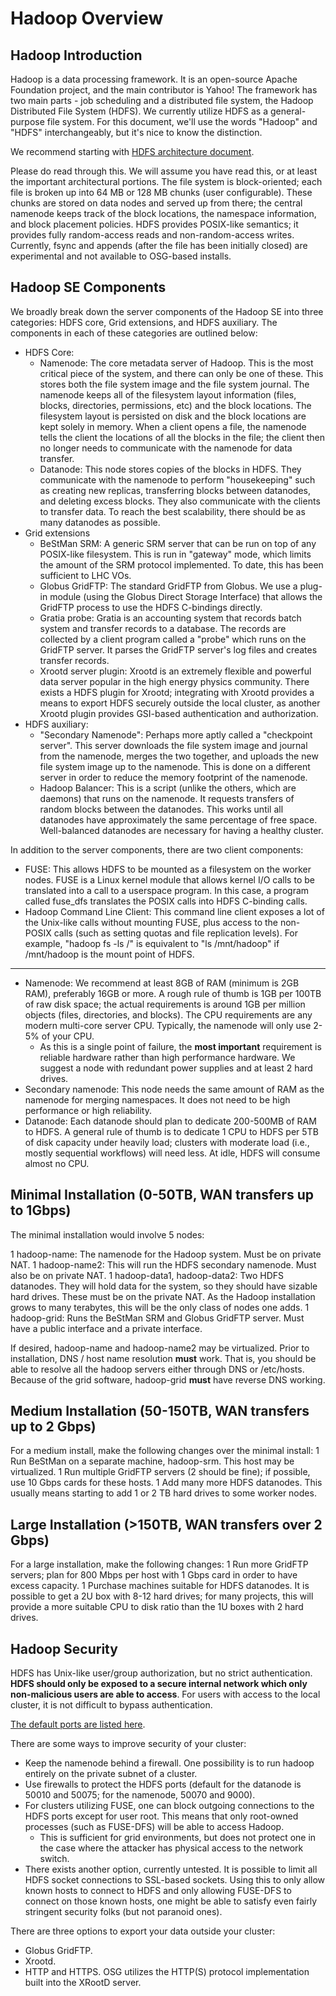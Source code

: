 Hadoop Overview
===============

Hadoop Introduction
-------------------

Hadoop is a data processing framework. It is an open-source Apache Foundation project, and the main contributor is Yahoo! The framework has two main parts - job scheduling and a distributed file system, the Hadoop Distributed File System (HDFS). We currently utilize HDFS as a general-purpose file system. For this document, we'll use the words "Hadoop" and "HDFS" interchangeably, but it's nice to know the distinction.

We recommend starting with [HDFS architecture document](http://hadoop.apache.org/docs/stable/hadoop-project-dist/hadoop-hdfs/HdfsDesign.html).

Please do read through this. We will assume you have read this, or at least the important architectural portions. The file system is block-oriented; each file is broken up into 64 MB or 128 MB chunks (user configurable). These chunks are stored on data nodes and served up from there; the central namenode keeps track of the block locations, the namespace information, and block placement policies. HDFS provides POSIX-like semantics; it provides fully random-access reads and non-random-access writes. Currently, fsync and appends (after the file has been initially closed) are experimental and not available to OSG-based installs.

Hadoop SE Components
--------------------

We broadly break down the server components of the Hadoop SE into three categories: HDFS core, Grid extensions, and HDFS auxiliary. The components in each of these categories are outlined below:

-   HDFS Core:
    -   Namenode: The core metadata server of Hadoop. This is the most critical piece of the system, and there can only be one of these. This stores both the file system image and the file system journal. The namenode keeps all of the filesystem layout information (files, blocks, directories, permissions, etc) and the block locations. The filesystem layout is persisted on disk and the block locations are kept solely in memory. When a client opens a file, the namenode tells the client the locations of all the blocks in the file; the client then no longer needs to communicate with the namenode for data transfer.
    -   Datanode: This node stores copies of the blocks in HDFS. They communicate with the namenode to perform "housekeeping" such as creating new replicas, transferring blocks between datanodes, and deleting excess blocks. They also communicate with the clients to transfer data. To reach the best scalability, there should be as many datanodes as possible.
-   Grid extensions
    -   BeStMan SRM: A generic SRM server that can be run on top of any POSIX-like filesystem. This is run in "gateway" mode, which limits the amount of the SRM protocol implemented. To date, this has been sufficient to LHC VOs.
    -   Globus GridFTP: The standard GridFTP from Globus. We use a plug-in module (using the Globus Direct Storage Interface) that allows the GridFTP process to use the HDFS C-bindings directly.
    -   Gratia probe: Gratia is an accounting system that records batch system and transfer records to a database. The records are collected by a client program called a "probe" which runs on the GridFTP server. It parses the GridFTP server's log files and creates transfer records.
    -   Xrootd server plugin: Xrootd is an extremely flexible and powerful data server popular in the high energy physics community. There exists a HDFS plugin for Xrootd; integrating with Xrootd provides a means to export HDFS securely outside the local cluster, as another Xrootd plugin provides GSI-based authentication and authorization.
-   HDFS auxiliary:
    -   "Secondary Namenode": Perhaps more aptly called a "checkpoint server". This server downloads the file system image and journal from the namenode, merges the two together, and uploads the new file system image up to the namenode. This is done on a different server in order to reduce the memory footprint of the namenode.
    -   Hadoop Balancer: This is a script (unlike the others, which are daemons) that runs on the namenode. It requests transfers of random blocks between the datanodes. This works until all datanodes have approximately the same percentage of free space. Well-balanced datanodes are necessary for having a healthy cluster.

In addition to the server components, there are two client components:

-   FUSE: This allows HDFS to be mounted as a filesystem on the worker nodes. FUSE is a Linux kernel module that allows kernel I/O calls to be translated into a call to a userspace program. In this case, a program called fuse\_dfs translates the POSIX calls into HDFS C-binding calls.
-   Hadoop Command Line Client: This command line client exposes a lot of the Unix-like calls without mounting FUSE, plus access to the non-POSIX calls (such as setting quotas and file replication levels). For example, "hadoop fs -ls /" is equivalent to "ls /mnt/hadoop" if /mnt/hadoop is the mount point of HDFS.

--------------------

-   Namenode: We recommend at least 8GB of RAM (minimum is 2GB RAM), preferably 16GB or more. A rough rule of thumb is 1GB per 100TB of raw disk space; the actual requirements is around 1GB per million objects (files, directories, and blocks). The CPU requirements are any modern multi-core server CPU. Typically, the namenode will only use 2-5% of your CPU.
    -   As this is a single point of failure, the **most important** requirement is reliable hardware rather than high performance hardware. We suggest a node with redundant power supplies and at least 2 hard drives.
-   Secondary namenode: This node needs the same amount of RAM as the namenode for merging namespaces. It does not need to be high performance or high reliability.
-   Datanode: Each datanode should plan to dedicate 200-500MB of RAM to HDFS. A general rule of thumb is to dedicate 1 CPU to HDFS per 5TB of disk capacity under heavily load; clusters with moderate load (i.e., mostly sequential workflows) will need less. At idle, HDFS will consume almost no CPU.

Minimal Installation (0-50TB, WAN transfers up to 1Gbps)
--------------------------------------------------------

The minimal installation would involve 5 nodes:

1 hadoop-name: The namenode for the Hadoop system. Must be on private NAT. 1 hadoop-name2: This will run the HDFS secondary namenode. Must also be on private NAT. 1 hadoop-data1, hadoop-data2: Two HDFS datanodes. They will hold data for the system, so they should have sizable hard drives. These must be on the private NAT. As the Hadoop installation grows to many terabytes, this will be the only class of nodes one adds. 1 hadoop-grid: Runs the BeStMan SRM and Globus GridFTP server. Must have a public interface and a private interface.

If desired, hadoop-name and hadoop-name2 may be virtualized. Prior to installation, DNS / host name resolution **must** work. That is, you should be able to resolve all the hadoop servers either through DNS or /etc/hosts. Because of the grid software, hadoop-grid **must** have reverse DNS working.

Medium Installation (50-150TB, WAN transfers up to 2 Gbps)
----------------------------------------------------------

For a medium install, make the following changes over the minimal install: 1 Run BeStMan on a separate machine, hadoop-srm. This host may be virtualized. 1 Run multiple GridFTP servers (2 should be fine); if possible, use 10 Gbps cards for these hosts. 1 Add many more HDFS datanodes. This usually means starting to add 1 or 2 TB hard drives to some worker nodes.

Large Installation (>150TB, WAN transfers over 2 Gbps)
---------------------------------------------------------

For a large installation, make the following changes: 1 Run more GridFTP servers; plan for 800 Mbps per host with 1 Gbps card in order to have excess capacity. 1 Purchase machines suitable for HDFS datanodes. It is possible to get a 2U box with 8-12 hard drives; for many projects, this will provide a more suitable CPU to disk ratio than the 1U boxes with 2 hard drives.

Hadoop Security
---------------

HDFS has Unix-like user/group authorization, but no strict authentication. **HDFS should only be exposed to a secure internal network which only non-malicious users are able to access**. For users with access to the local cluster, it is not difficult to bypass authentication.

[The default ports are listed here](http://www.cloudera.com/blog/2009/08/14/hadoop-default-ports-quick-reference/).

There are some ways to improve security of your cluster:

-   Keep the namenode behind a firewall. One possibility is to run hadoop entirely on the private subnet of a cluster.
-   Use firewalls to protect the HDFS ports (default for the datanode is 50010 and 50075; for the namenode, 50070 and 9000).
-   For clusters utilizing FUSE, one can block outgoing connections to the HDFS ports except for user root. This means that only root-owned processes (such as FUSE-DFS) will be able to access Hadoop.
    -   This is sufficient for grid environments, but does not protect one in the case where the attacker has physical access to the network switch.
-   There exists another option, currently untested. It is possible to limit all HDFS socket connections to SSL-based sockets. Using this to only allow known hosts to connect to HDFS and only allowing FUSE-DFS to connect on those known hosts, one might be able to satisfy even fairly stringent security folks (but not paranoid ones).

There are three options to export your data outside your cluster:

-   Globus GridFTP.
-   Xrootd.
-   HTTP and HTTPS.  OSG utilizes the HTTP(S) protocol implementation built into the XRootD server.
